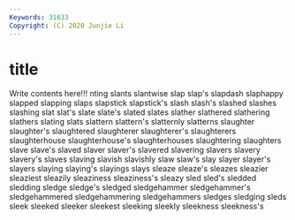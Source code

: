 ```yaml
---
Keywords: 31633
Copyright: (C) 2020 Junjie Li
---
```


# title

Write contents here!!!
nting 
slants 
slantwise 
slap 
slap's 
slapdash
slaphappy 
slapped 
slapping 
slaps 
slapstick 
slapstick's 
slash 
slash's 
slashed 
slashes
slashing 
slat 
slat's 
slate 
slate's 
slated 
slates 
slather 
slathered 
slathering
slathers 
slating 
slats 
slattern 
slattern's 
slatternly 
slatterns 
slaughter 
slaughter's 
slaughtered
slaughterer 
slaughterer's 
slaughterers 
slaughterhouse 
slaughterhouse's 
slaughterhouses 
slaughtering 
slaughters 
slave 
slave's
slaved 
slaver 
slaver's 
slavered 
slavering 
slavers 
slavery 
slavery's 
slaves 
slaving
slavish 
slavishly 
slaw 
slaw's 
slay 
slayer 
slayer's 
slayers 
slaying 
slaying's
slayings 
slays 
sleaze 
sleaze's 
sleazes 
sleazier 
sleaziest 
sleazily 
sleaziness 
sleaziness's
sleazy 
sled 
sled's 
sledded 
sledding 
sledge 
sledge's 
sledged 
sledgehammer 
sledgehammer's
sledgehammered 
sledgehammering 
sledgehammers 
sledges 
sledging 
sleds 
sleek 
sleeked 
sleeker 
sleekest
sleeking 
sleekly 
sleekness 
sleekness's 
